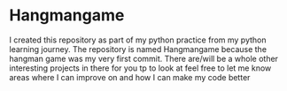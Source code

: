 # Hangmangame
I created this repository as part of my python practice from my python learning journey. 
The repository is named Hangmangame because the hangman game was my very first commit.
There are/will be a whole other interesting projects in there for you tp to look at
feel free to let me know areas where I can improve on and how I can make my code better
